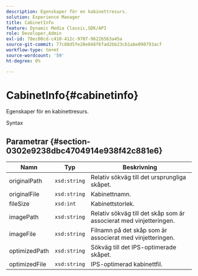 ```yaml
---
description: Egenskaper för en kabinettresurs.
solution: Experience Manager
title: CabinetInfo
feature: Dynamic Media Classic,SDK/API
role: Developer,Admin
exl-id: 78ec00cd-c410-412c-970f-96226563a45a
source-git-commit: 77c88d5fe20e048f6fad2bb23cb1abe090793acf
workflow-type: tm+mt
source-wordcount: '59'
ht-degree: 0%

---
```


# CabinetInfo{#cabinetinfo}

Egenskaper för en kabinettresurs.

Syntax

## Parametrar {#section-0302e9238dbc4704914e938f42c881e6}

| Namn | Typ | Beskrivning |
|---|---|---|
| originalPath | `xsd:string` | Relativ sökväg till det ursprungliga skåpet. |
| originalFile | `xsd:string` | Kabinettnamn. |
| fileSize | `xsd:int` | Kabinettstorlek. |
| imagePath | `xsd:string` | Relativ sökväg till det skåp som är associerat med vinjetteringen. |
| imageFile | `xsd:string` | Filnamn på det skåp som är associerat med vinjetteringen. |
| optimizedPath | `xsd:string` | Sökväg till det IPS-optimerade skåpet. |
| optimizedFile | `xsd:string` | IPS-optimerad kabinettfil. |
